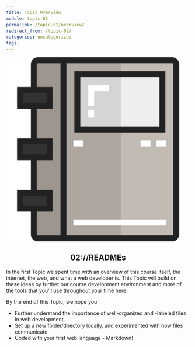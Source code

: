 ```yaml
---
title: Topic Overview
module: topic-02
permalink: /topic-02/overview/
redirect_from: /topic-02/
categories: uncategorized
tags:
---
```


<div class="section-title">
  <img src="../img/assignment-02.svg" alt="" title="Assignment 2: READMEs" />
  <h2 style="text-align: center;">02://READMEs</h2>
</div>


In the first Topic we spent time with an overview of this course itself, the internet, the web, and what a web developer is. This Topic will build on these ideas by further our course development environment and more of the tools that you'll use throughout your time here.

By the end of this Topic, we hope you:
<ul class="pros-and-cons">
  <li class="icon-pro">Further understand the importance of well-organized and -labeled files in web development.</li>
  <li class="icon-pro">Set up a new folder/directory locally, and experimented with how files communicate.</li>
  <li class="icon-pro">Coded with your first web language - Markdown!</li>
</ul>

